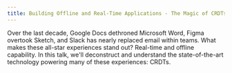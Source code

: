 ```yaml
---
title: Building Offline and Real-Time Applications - The Magic of CRDTs
---
```


Over the last decade, Google Docs dethroned Microsoft Word, Figma overtook Sketch, and Slack has nearly replaced email within teams. What makes these all-star experiences stand out? Real-time and offline capability. In this talk, we'll deconstruct and understand the state-of-the-art technology powering many of these experiences: CRDTs.
